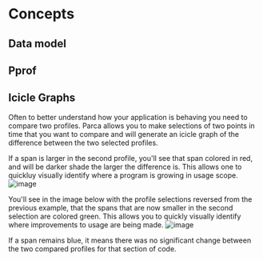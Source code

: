 # Concepts

## Data model

## Pprof

## Icicle Graphs

Often to better understand how your application is behaving you need to compare two profiles. Parca allows you to make selections of two points in time that you want to compare and will generate an icicle graph of the difference between the two selected profiles.

If a span is larger in the second profile, you'll see that span colored in red, and will be darker shade the larger the difference is. This allows one to quickluy visually identify where a program is growing in usage scope. 
![image](https://user-images.githubusercontent.com/8681572/133893354-38719c9e-fc80-4d27-8b08-33f917d99df8.png)

You'll see in the image below with the profile selections reversed from the previous example, that the spans that are now smaller in the second selection are colored green. This allows you to quickly visually identify where improvements to usage are being made.
![image](https://user-images.githubusercontent.com/8681572/133893380-ca093b33-992c-4878-b96c-2f7c82473b65.png)

If a span remains blue, it means there was no significant change between the two compared profiles for that section of code.


